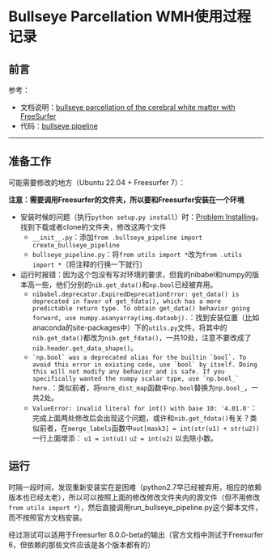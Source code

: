 # Bullseye Parcellation WMH使用过程记录

## 前言

参考：

- 文档说明：[bullseye parcellation of the cerebral white matter with FreeSurfer](https://gsanroma.github.io/posts/2019/06/bullseye-parcellation/)
- 代码：[bullseye pipeline](https://github.com/gsanroma/bullseye_pipeline)

---

## 准备工作

可能需要修改的地方（Ubuntu 22.04 + Freesurfer 7）：

**注意：需要调用Freesurfer的文件夹，所以要和Freesurfer安装在一个环境**

- 安装时候的问题（执行`python setup.py install`）时：[Problem Installing](https://github.com/gsanroma/bullseye_pipeline/issues/1)。找到下载或者clone的文件夹，修改这两个文件
  - `__init__.py`：添加`from .bullseye_pipeline import create_bullseye_pipeline`
  - `bullseye_pipeline.py`：将`from utils import *`改为`from .utils import *`（将注释的行换一下就行）
- 运行时报错：因为这个包没有写对环境的要求，但我的nibabel和numpy的版本高一些，他们分别的`nib.get_data()`和`np.bool`已经被弃用。
  - `nibabel.deprecator.ExpiredDeprecationError: get_data() is deprecated in favor of get_fdata(), which has a more predictable return type. To obtain get_data() behavior going forward, use numpy.asanyarray(img.dataobj).`：找到安装位置（比如anaconda的site-packages中）下的`utils.py`文件，将其中的`nib.get_data()`都改为`nib.get_fdata()`，一共10处，注意不要改成了`nib.header.get_data_shape()`。
  - ``` `np.bool` was a deprecated alias for the builtin `bool`. To avoid this error in existing code, use `bool` by itself. Doing this will not modify any behavior and is safe. If you specifically wanted the numpy scalar type, use `np.bool_` here. ```：类似前者，将`norm_dist_map`函数中`np.bool`替换为`np.bool_`，一共2处。
  - `ValueError: invalid literal for int() with base 10: '4.01.0'`：完成上面两处修改后会出现这个问题，或许和`nib.get_fdata()`有关？类似前者，在`merge_labels`函数中`out[mask3] = int(str(u1) + str(u2))`一行上面增添：
  ```u1 = int(u1)```
  ```u2 = int(u2)```
  以去除小数。

## 运行

时隔一段时间，发现重新安装实在是困难（python2.7早已经被弃用，相应的依赖版本也已经太老），所以可以按照上面的修改修改文件夹内的源文件（但不用修改`from utils import *`），然后直接调用run_bullseye_pipeline.py这个脚本文件，而不按照官方文档安装。

经过测试可以适用于Freesurfer 8.0.0-beta的输出（官方文档中测试于Freesurfer 6，但依赖的那些文件应该是各个版本都有的）